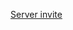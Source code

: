 [Server invite](https://discord.com/api/oauth2/authorize?client_id=1171129602698125363&permissions=8&scope=bot)
